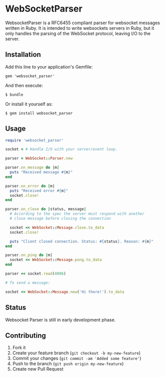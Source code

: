 # WebSocketParser

WebsocketParser is a RFC6455 compliant parser for websocket messages written in Ruby. It
is intended to write websockets servers in Ruby, but it only handles the parsing of the
WebSocket protocol, leaving I/O to the server.

## Installation

Add this line to your application's Gemfile:

    gem 'websocket_parser'

And then execute:

    $ bundle

Or install it yourself as:

    $ gem install websocket_parser

## Usage

```ruby
require 'websocket_parser'

socket = # Handle I/O with your server/event loop.

parser = WebSocket::Parser.new

parser.on_message do |m|
  puts "Received message #{m}"
end

parser.on_error do |m|
  puts "Received error #{m}"
  socket.close!
end

parser.on_close do |status, message|
  # According to the spec the server must respond with another
  # close message before closing the connection

  socket << WebSocket::Message.close.to_data
  socket.close!

  puts "Client closed connection. Status: #{status}. Reason: #{m}"
end

parser.on_ping do |m|
  socket << WebSocket::Message.pong.to_data
end

parser << socket.read(4096)

# To send a message:

socket << WebSocket::Message.new('Hi there!').to_data

```

## Status

Websocket Parser is still in early development phase.

## Contributing

1. Fork it
2. Create your feature branch (`git checkout -b my-new-feature`)
3. Commit your changes (`git commit -am 'Added some feature'`)
4. Push to the branch (`git push origin my-new-feature`)
5. Create new Pull Request
